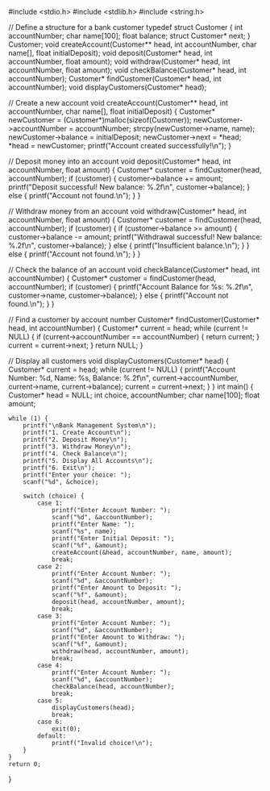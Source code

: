 #include <stdio.h>
#include <stdlib.h>
#include <string.h>

// Define a structure for a bank customer
typedef struct Customer {
    int accountNumber;
    char name[100];
    float balance;
    struct Customer* next;
} Customer;
void createAccount(Customer** head, int accountNumber, char name[], float initialDeposit);
void deposit(Customer* head, int accountNumber, float amount);
void withdraw(Customer* head, int accountNumber, float amount);
void checkBalance(Customer* head, int accountNumber);
Customer* findCustomer(Customer* head, int accountNumber);
void displayCustomers(Customer* head);

// Create a new account
void createAccount(Customer** head, int accountNumber, char name[], float initialDeposit) {
    Customer* newCustomer = (Customer*)malloc(sizeof(Customer));
    newCustomer->accountNumber = accountNumber;
    strcpy(newCustomer->name, name);
    newCustomer->balance = initialDeposit;
    newCustomer->next = *head;
    *head = newCustomer;
    printf("Account created successfully!\n");
}

// Deposit money into an account
void deposit(Customer* head, int accountNumber, float amount) {
    Customer* customer = findCustomer(head, accountNumber);
    if (customer) {
        customer->balance += amount;
        printf("Deposit successful! New balance: %.2f\n", customer->balance);
    } else {
        printf("Account not found.\n");
    }
}

// Withdraw money from an account
void withdraw(Customer* head, int accountNumber, float amount) {
    Customer* customer = findCustomer(head, accountNumber);
    if (customer) {
        if (customer->balance >= amount) {
            customer->balance -= amount;
            printf("Withdrawal successful! New balance: %.2f\n", customer->balance);
        } else {
            printf("Insufficient balance.\n");
        }
    } else {
        printf("Account not found.\n");
    }
}

// Check the balance of an account
void checkBalance(Customer* head, int accountNumber) {
    Customer* customer = findCustomer(head, accountNumber);
    if (customer) {
        printf("Account Balance for %s: %.2f\n", customer->name, customer->balance);
    } else {
        printf("Account not found.\n");
    }
}

// Find a customer by account number
Customer* findCustomer(Customer* head, int accountNumber) {
    Customer* current = head;
    while (current != NULL) {
        if (current->accountNumber == accountNumber) {
            return current;
        }
        current = current->next;
    }
    return NULL;
}

// Display all customers
void displayCustomers(Customer* head) {
    Customer* current = head;
    while (current != NULL) {
        printf("Account Number: %d, Name: %s, Balance: %.2f\n", current->accountNumber, current->name, current->balance);
        current = current->next;
    }
}
int main() {
    Customer* head = NULL;
    int choice, accountNumber;
    char name[100];
    float amount;

    while (1) {
        printf("\nBank Management System\n");
        printf("1. Create Account\n");
        printf("2. Deposit Money\n");
        printf("3. Withdraw Money\n");
        printf("4. Check Balance\n");
        printf("5. Display All Accounts\n");
        printf("6. Exit\n");
        printf("Enter your choice: ");
        scanf("%d", &choice);

        switch (choice) {
            case 1:
                printf("Enter Account Number: ");
                scanf("%d", &accountNumber);
                printf("Enter Name: ");
                scanf("%s", name);
                printf("Enter Initial Deposit: ");
                scanf("%f", &amount);
                createAccount(&head, accountNumber, name, amount);
                break;
            case 2:
                printf("Enter Account Number: ");
                scanf("%d", &accountNumber);
                printf("Enter Amount to Deposit: ");
                scanf("%f", &amount);
                deposit(head, accountNumber, amount);
                break;
            case 3:
                printf("Enter Account Number: ");
                scanf("%d", &accountNumber);
                printf("Enter Amount to Withdraw: ");
                scanf("%f", &amount);
                withdraw(head, accountNumber, amount);
                break;
            case 4:
                printf("Enter Account Number: ");
                scanf("%d", &accountNumber);
                checkBalance(head, accountNumber);
                break;
            case 5:
                displayCustomers(head);
                break;
            case 6:
                exit(0);
            default:
                printf("Invalid choice!\n");
        }
    }
    return 0;
}



